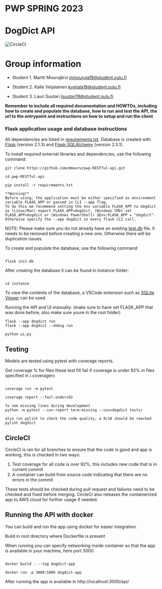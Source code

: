 
# PWP SPRING 2023

# DogDict API

![CircleCI](https://dl.circleci.com/status-badge/img/gh/mmouru/pwp-RESTful-api/tree/master.svg?style=shield)

# Group information

* Student 1. Martti Mourujärvi mmouruja19@student.oulu.fi

* Student 2. Kalle Veijalainen kveijala19@student.oulu.fi

* Student 3. Lauri Suutari lsuutari19@student.oulu.fi

  

__Remember to include all required documentation and HOWTOs, including how to create and populate the database, how to run and test the API, the url to the entrypoint and instructions on how to setup and run the client__

  

### Flask application usage and database instructions

All dependencies are listed in [requirements.txt](https://github.com/mmouru/pwp-RESTful-api/blob/master/requirements.txt). Database is created with [Flask](https://pypi.org/project/Flask/2.1.3/) (version 2.1.3) and [Flask-SQLAlchemy](https://pypi.org/project/Flask-SQLAlchemy/2.5.1/) (version 2.5.1).

  

To install required external libraries and dependencies, use the following command:

  

```
git clone https://github.com/mmouru/pwp-RESTful-api.git

cd pwp-RESTful-api

pip install -r requirements.txt

```

```
**Warning**
Before using, the application must be either specified as environment variable FLASK_APP or passed in CLI --app flag.
To do this we recommend setting the env variable FLASK_APP to dogdict as (Linux/Mac) export FLASK_APP=dogdict, (Windows CMD) set FLASK_APP=dogdict or (Windows PowerShell) $Env:FLASK_APP = "dogdict". Otherwise specify the --app dogdict in every flask CLI call.
```

  

NOTE: Please make sure you do not already have an existing [test.db](https://github.com/mmouru/pwp-RESTful-api/blob/master/db/instance/test.db) file. It needs to be removed before creating a new one. Otherwise there will be duplication issues.

  

To create and populate the database, use the following command:

```

flask init-db

```

  

After creating the database it can be found in instance folder:

```

cd instance

```

To view the contents of the database, a VSCode extension such as [SQLite Viewer](https://marketplace.visualstudio.com/items?itemName=qwtel.sqlite-viewer) can be used.

Running the API and UI manually:
(make sure to have set FLASK_APP that was done before, also make sure youre in the root folder)
```
flask --app dogdict run
flask --app dogdict --debug run

python ui.py
```

  

## Testing

  

Models are tested using pytest with coverage reports. 

  

Get coverage % for files these test fill fail if coverage is under 92% in files specified in /.coveragerc

```

coverage run -m pytest

coverage report --fail-under=92

To see missing lines during development
python -m pytest --cov-report term-missing --cov=dogdict tests/

also run pylint to check the code quality, a 9/10 should be reached
pylint dogdict
```

## CircleCI

CircleCI is ran for all branches to ensure that the code is good and app is working, this is checked in two ways:

1. Test coverage for all code is over 92%, this includes new code that is in current commit
2. A container can build from source code indicating that there are no errors in the commit

These tests should be checked during pull request and failures need to be checked and fixed before merging.
CircleCI also releases the containerized app to AWS cloud for further usage if needed.

  

## Running the API with docker

You can build and run the app using docker for easier integration.

Build in root directory where Dockerfile is present

When running you can specify networking inside container so that the app is available in your machine, here port 3000.

```

docker build . --tag dogdict-app

docker run -p 3000:5000 dogdict-app

```
After running the app is available in http://localhost:3000/api/
